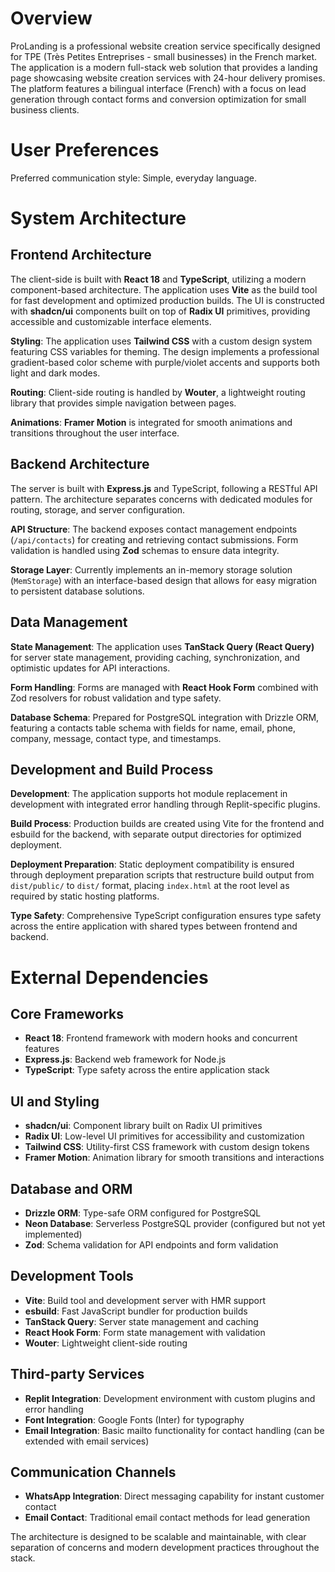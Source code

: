 # Overview

ProLanding is a professional website creation service specifically designed for TPE (Très Petites Entreprises - small businesses) in the French market. The application is a modern full-stack web solution that provides a landing page showcasing website creation services with 24-hour delivery promises. The platform features a bilingual interface (French) with a focus on lead generation through contact forms and conversion optimization for small business clients.

# User Preferences

Preferred communication style: Simple, everyday language.

# System Architecture

## Frontend Architecture
The client-side is built with **React 18** and **TypeScript**, utilizing a modern component-based architecture. The application uses **Vite** as the build tool for fast development and optimized production builds. The UI is constructed with **shadcn/ui** components built on top of **Radix UI** primitives, providing accessible and customizable interface elements.

**Styling**: The application uses **Tailwind CSS** with a custom design system featuring CSS variables for theming. The design implements a professional gradient-based color scheme with purple/violet accents and supports both light and dark modes.

**Routing**: Client-side routing is handled by **Wouter**, a lightweight routing library that provides simple navigation between pages.

**Animations**: **Framer Motion** is integrated for smooth animations and transitions throughout the user interface.

## Backend Architecture
The server is built with **Express.js** and TypeScript, following a RESTful API pattern. The architecture separates concerns with dedicated modules for routing, storage, and server configuration.

**API Structure**: The backend exposes contact management endpoints (`/api/contacts`) for creating and retrieving contact submissions. Form validation is handled using **Zod** schemas to ensure data integrity.

**Storage Layer**: Currently implements an in-memory storage solution (`MemStorage`) with an interface-based design that allows for easy migration to persistent database solutions.

## Data Management
**State Management**: The application uses **TanStack Query (React Query)** for server state management, providing caching, synchronization, and optimistic updates for API interactions.

**Form Handling**: Forms are managed with **React Hook Form** combined with Zod resolvers for robust validation and type safety.

**Database Schema**: Prepared for PostgreSQL integration with Drizzle ORM, featuring a contacts table schema with fields for name, email, phone, company, message, contact type, and timestamps.

## Development and Build Process
**Development**: The application supports hot module replacement in development with integrated error handling through Replit-specific plugins.

**Build Process**: Production builds are created using Vite for the frontend and esbuild for the backend, with separate output directories for optimized deployment.

**Deployment Preparation**: Static deployment compatibility is ensured through deployment preparation scripts that restructure build output from `dist/public/` to `dist/` format, placing `index.html` at the root level as required by static hosting platforms.

**Type Safety**: Comprehensive TypeScript configuration ensures type safety across the entire application with shared types between frontend and backend.

# External Dependencies

## Core Frameworks
- **React 18**: Frontend framework with modern hooks and concurrent features
- **Express.js**: Backend web framework for Node.js
- **TypeScript**: Type safety across the entire application stack

## UI and Styling
- **shadcn/ui**: Component library built on Radix UI primitives
- **Radix UI**: Low-level UI primitives for accessibility and customization
- **Tailwind CSS**: Utility-first CSS framework with custom design tokens
- **Framer Motion**: Animation library for smooth transitions and interactions

## Database and ORM
- **Drizzle ORM**: Type-safe ORM configured for PostgreSQL
- **Neon Database**: Serverless PostgreSQL provider (configured but not yet implemented)
- **Zod**: Schema validation for API endpoints and form validation

## Development Tools
- **Vite**: Build tool and development server with HMR support
- **esbuild**: Fast JavaScript bundler for production builds
- **TanStack Query**: Server state management and caching
- **React Hook Form**: Form state management with validation
- **Wouter**: Lightweight client-side routing

## Third-party Services
- **Replit Integration**: Development environment with custom plugins and error handling
- **Font Integration**: Google Fonts (Inter) for typography
- **Email Integration**: Basic mailto functionality for contact handling (can be extended with email services)

## Communication Channels
- **WhatsApp Integration**: Direct messaging capability for instant customer contact
- **Email Contact**: Traditional email contact methods for lead generation

The architecture is designed to be scalable and maintainable, with clear separation of concerns and modern development practices throughout the stack.